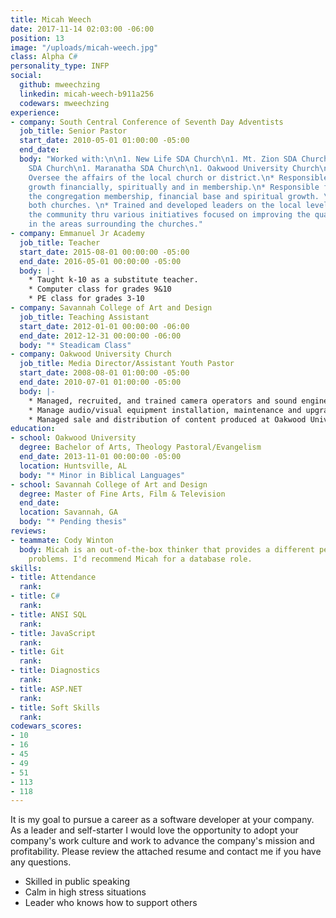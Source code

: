 ```yaml
---
title: Micah Weech
date: 2017-11-14 02:03:00 -06:00
position: 13
image: "/uploads/micah-weech.jpg"
class: Alpha C#
personality_type: INFP
social:
  github: mweechzing
  linkedin: micah-weech-b911a256
  codewars: mweechzing
experience:
- company: South Central Conference of Seventh Day Adventists
  job_title: Senior Pastor
  start_date: 2010-05-01 01:00:00 -05:00
  end_date: 
  body: "Worked with:\n\n1. New Life SDA Church\n1. Mt. Zion SDA Church\n1. New Hope
    SDA Church\n1. Maranatha SDA Church\n1. Oakwood University Church\n\nDuties include:\n\n*
    Oversee the affairs of the local church or district.\n* Responsible for church
    growth financially, spiritually and in membership.\n* Responsible for growing
    the congregation membership, financial base and spiritual growth. \n* Renovated
    both churches. \n* Trained and developed leaders on the local level. \n* Supported
    the community thru various initiatives focused on improving the quality of life
    in the areas surrounding the churches."
- company: Emmanuel Jr Academy
  job_title: Teacher
  start_date: 2015-08-01 00:00:00 -05:00
  end_date: 2016-05-01 00:00:00 -05:00
  body: |-
    * Taught k-10 as a substitute teacher.
    * Computer class for grades 9&10
    * PE class for grades 3-10
- company: Savannah College of Art and Design
  job_title: Teaching Assistant
  start_date: 2012-01-01 00:00:00 -06:00
  end_date: 2012-12-31 00:00:00 -06:00
  body: "* Steadicam Class"
- company: Oakwood University Church
  job_title: Media Director/Assistant Youth Pastor
  start_date: 2008-08-01 01:00:00 -05:00
  end_date: 2010-07-01 01:00:00 -05:00
  body: |-
    * Managed, recruited, and trained camera operators and sound engineers for church productions.
    * Manage audio/visual equipment installation, maintenance and upgrades.
    * Managed sale and distribution of content produced at Oakwood University Church.
education:
- school: Oakwood University
  degree: Bachelor of Arts, Theology Pastoral/Evangelism
  end_date: 2013-11-01 00:00:00 -05:00
  location: Huntsville, AL
  body: "* Minor in Biblical Languages"
- school: Savannah College of Art and Design
  degree: Master of Fine Arts, Film & Television
  end_date: 
  location: Savannah, GA
  body: "* Pending thesis"
reviews:
- teammate: Cody Winton
  body: Micah is an out-of-the-box thinker that provides a different perspective to
    problems. I'd recommend Micah for a database role.
skills:
- title: Attendance
  rank: 
- title: C#
  rank: 
- title: ANSI SQL
  rank: 
- title: JavaScript
  rank: 
- title: Git
  rank: 
- title: Diagnostics
  rank: 
- title: ASP.NET
  rank: 
- title: Soft Skills
  rank: 
codewars_scores:
- 10
- 16
- 45
- 49
- 51
- 113
- 118
---
```


It is my goal to pursue a career as a software developer at your company. As a leader and self-starter I would love the opportunity to adopt your company's work culture and work to advance the company's mission and profitability. Please review the attached resume and contact me if you have any questions.

* Skilled in public speaking
* Calm in high stress situations
* Leader who knows how to support others